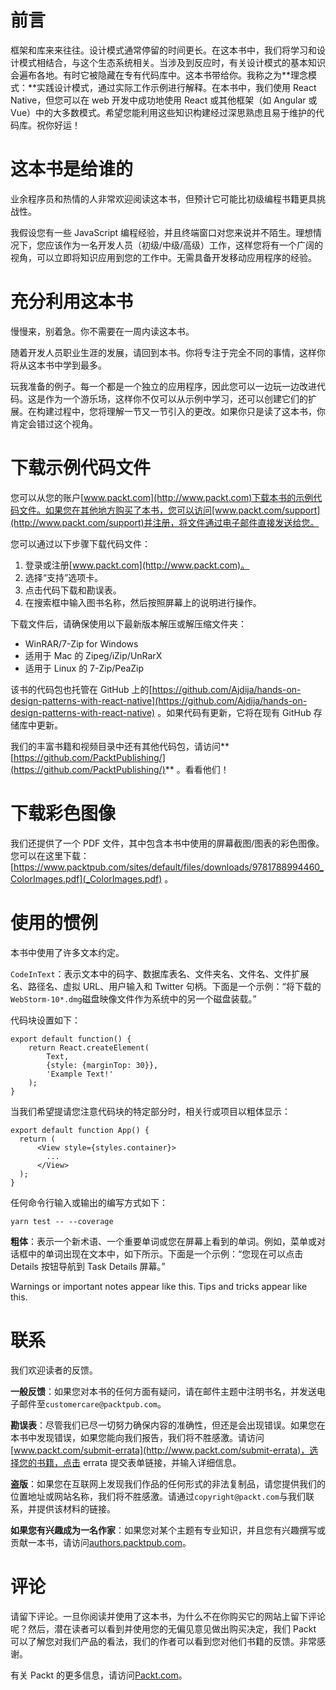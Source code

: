 # 前言

框架和库来来往往。设计模式通常停留的时间更长。在这本书中，我们将学习和设计模式相结合，与这个生态系统相关。当涉及到反应时，有关设计模式的基本知识会遍布各地。有时它被隐藏在专有代码库中。这本书带给你。我称之为**理念模式：**实践设计模式，通过实际工作示例进行解释。在本书中，我们使用 React Native，但您可以在 web 开发中成功地使用 React 或其他框架（如 Angular 或 Vue）中的大多数模式。希望您能利用这些知识构建经过深思熟虑且易于维护的代码库。祝你好运！

# 这本书是给谁的

业余程序员和热情的人非常欢迎阅读这本书，但预计它可能比初级编程书籍更具挑战性。

我假设您有一些 JavaScript 编程经验，并且终端窗口对您来说并不陌生。理想情况下，您应该作为一名开发人员（初级/中级/高级）工作，这样您将有一个广阔的视角，可以立即将知识应用到您的工作中。无需具备开发移动应用程序的经验。

# 充分利用这本书

慢慢来，别着急。你不需要在一周内读这本书。

随着开发人员职业生涯的发展，请回到本书。你将专注于完全不同的事情，这样你将从这本书中学到最多。

玩我准备的例子。每一个都是一个独立的应用程序，因此您可以一边玩一边改进代码。这是作为一个游乐场，这样你不仅可以从示例中学习，还可以创建它们的扩展。在构建过程中，您将理解一节又一节引入的更改。如果你只是读了这本书，你肯定会错过这个视角。

# 下载示例代码文件

您可以从您的账户[www.packt.com](http://www.packt.com)下载本书的示例代码文件。如果您在其他地方购买了本书，您可以访问[www.packt.com/support](http://www.packt.com/support)并注册，将文件通过电子邮件直接发送给您。

您可以通过以下步骤下载代码文件：

1.  登录或注册[www.packt.com](http://www.packt.com)。
2.  选择“支持”选项卡。
3.  点击代码下载和勘误表。
4.  在搜索框中输入图书名称，然后按照屏幕上的说明进行操作。

下载文件后，请确保使用以下最新版本解压或解压缩文件夹：

*   WinRAR/7-Zip for Windows
*   适用于 Mac 的 Zipeg/iZip/UnRarX
*   适用于 Linux 的 7-Zip/PeaZip

该书的代码包也托管在 GitHub 上的[https://github.com/Ajdija/hands-on-design-patterns-with-react-native](https://github.com/Ajdija/hands-on-design-patterns-with-react-native) 。如果代码有更新，它将在现有 GitHub 存储库中更新。

我们的丰富书籍和视频目录中还有其他代码包，请访问**[https://github.com/PacktPublishing/](https://github.com/PacktPublishing/)** 。看看他们！

# 下载彩色图像

我们还提供了一个 PDF 文件，其中包含本书中使用的屏幕截图/图表的彩色图像。您可以在这里下载：[https://www.packtpub.com/sites/default/files/downloads/9781788994460_ColorImages.pdf](_ColorImages.pdf) 。

# 使用的惯例

本书中使用了许多文本约定。

`CodeInText`：表示文本中的码字、数据库表名、文件夹名、文件名、文件扩展名、路径名、虚拟 URL、用户输入和 Twitter 句柄。下面是一个示例：“将下载的`WebStorm-10*.dmg`磁盘映像文件作为系统中的另一个磁盘装载。”

代码块设置如下：

```
export default function() {
    return React.createElement(
        Text,
        {style: {marginTop: 30}},
        'Example Text!'
    );
}
```

当我们希望提请您注意代码块的特定部分时，相关行或项目以粗体显示：

```
export default function App() {
  return (
      <View style={styles.container}>
        ...
      </View>
  );
}
```

任何命令行输入或输出的编写方式如下：

```
yarn test -- --coverage
```

**粗体**：表示一个新术语、一个重要单词或您在屏幕上看到的单词。例如，菜单或对话框中的单词出现在文本中，如下所示。下面是一个示例：“您现在可以点击 Details 按钮导航到 Task Details 屏幕。”

Warnings or important notes appear like this. Tips and tricks appear like this.

# 联系

我们欢迎读者的反馈。

**一般反馈**：如果您对本书的任何方面有疑问，请在邮件主题中注明书名，并发送电子邮件至`customercare@packtpub.com`。

**勘误表**：尽管我们已尽一切努力确保内容的准确性，但还是会出现错误。如果您在本书中发现错误，如果您能向我们报告，我们将不胜感激。请访问[www.packt.com/submit-errata](http://www.packt.com/submit-errata)，选择您的书籍，点击 errata 提交表单链接，并输入详细信息。

**盗版**：如果您在互联网上发现我们作品的任何形式的非法复制品，请您提供我们的位置地址或网站名称，我们将不胜感激。请通过`copyright@packt.com`与我们联系，并提供该材料的链接。

**如果您有兴趣成为一名作家**：如果您对某个主题有专业知识，并且您有兴趣撰写或贡献一本书，请访问[authors.packtpub.com](http://authors.packtpub.com/)。

# 评论

请留下评论。一旦你阅读并使用了这本书，为什么不在你购买它的网站上留下评论呢？然后，潜在读者可以看到并使用您的无偏见意见做出购买决定，我们 Packt 可以了解您对我们产品的看法，我们的作者可以看到您对他们书籍的反馈。非常感谢。

有关 Packt 的更多信息，请访问[Packt.com](http://www.packt.com/)。